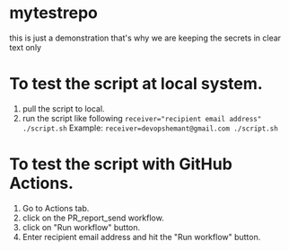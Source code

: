# mytestrepo

this is just a demonstration that's why we are keeping the secrets in clear text only

# To test the script at local system.
1) pull the script to local.
2) run the script like following
    ```receiver="recipient email address" ./script.sh```
    Example:
    ```receiver=devopshemant@gmail.com ./script.sh```

# To test the script with GitHub Actions.
1) Go to Actions tab.
1) click on the PR_report_send workflow.
2) click on "Run workflow" button.
3) Enter recipient email address and hit the "Run workflow" button.
